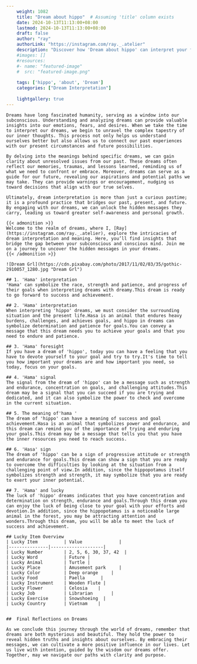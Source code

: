 ```yaml
---
    weight: 1082
    title: "Dream about hippo"  # Assuming 'title' column exists
    date: 2024-10-13T11:13:00+08:00
    lastmod: 2024-10-13T11:13:00+08:00
    draft: false
    author: "ray"
    authorLink: "https://instagram.com/ray._.atelier"
    description: "Discover how 'Dream about hippo' can interpret your future and uncover its significant meanings in your life."
    #images: []
    #resources:
    #- name: "featured-image"
    #  src: "featured-image.png"
    
    tags: ['hippo', 'about', 'Dream']
    categories: ["Dream Interpretation"]
    
    lightgallery: true
---
```

    
    Dreams have long fascinated humanity, serving as a window into our subconscious. Understanding and analyzing dreams can provide valuable insights into our emotions, fears, and desires. When we take the time to interpret our dreams, we begin to unravel the complex tapestry of our inner thoughts. This process not only helps us understand ourselves better but also allows us to connect our past experiences with our present circumstances and future possibilities.
    
    By delving into the meanings behind specific dreams, we can gain clarity about unresolved issues from our past. These dreams often reflect our memories, traumas, and lessons learned, reminding us of what we need to confront or embrace. Moreover, dreams can serve as a guide for our future, revealing our aspirations and potential paths we may take. They can provide warnings or encouragement, nudging us toward decisions that align with our true selves.
    
    Ultimately, dream interpretation is more than just a curious pastime; it is a profound practice that bridges our past, present, and future. By engaging with our dreams, we can unlock the hidden messages they carry, leading us toward greater self-awareness and personal growth.
    
    {{< admonition >}}
    Welcome to the realm of dreams, where I, [Ray](https://instagram.com/ray._.atelier), explore the intricacies of dream interpretation and meaning. Here, you’ll find insights that bridge the gap between your subconscious and conscious mind. Join me on a journey to uncover the hidden messages in your dreams.
    {{< /admonition >}}
    
    ![Dream Grl](https://cdn.pixabay.com/photo/2017/11/02/03/35/gothic-2910057_1280.jpg "Dream Grl")
    
    ## 1. 'Hama' interpretation
    'Hama' can symbolize the race, strength and patience, and progress of their goals when interpreting dreams with dreamy.This dream is ready to go forward to success and achievement.
    
    ## 2. 'Hama' interpretation
    When interpreting 'hippo' dreams, we must consider the surrounding situation and the present life.Hasa is an animal that endures heavy burdens, challenges, and achieves goals, and hippo in dreams can symbolize determination and patience for goals.You can convey a message that this dream needs you to achieve your goals and that you need to endure and patience.
    
    ## 3. 'Hama' foresight
    If you have a dream of 'hippo', today you can have a feeling that you have to devote yourself to your goal and try to try.It's time to tell you how important your dreams are and how important you need, so today, focus on your goals.
    
    ## 4. 'Hama' signal
    The signal from the dream of 'hippo' can be a message such as strength and endurance, concentration on goals, and challenging attitudes.This dream may be a signal that you can succeed if you are trying and dedicated, and it can also symbolize the power to check and overcome in the current situation.
    
    ## 5. The meaning of'hama '
    The dream of 'hippo' can have a meaning of success and goal achievement.Hasa is an animal that symbolizes power and endurance, and this dream can remind you of the importance of trying and enduring your goals.This dream may be a message that tells you that you have the inner resources you need to reach success.
    
    ## 6. 'Hasa' sign
    The dream of 'hippo' can be a sign of progressive attitude or strength and endurance for goals.This dream can show a sign that you are ready to overcome the difficulties by looking at the situation from a challenging point of view.In addition, since the hippopotamus itself symbolizes strength and strength, it may symbolize that you are ready to exert your inner potential.
    
    ## 7. 'Hama' and lucky
    The luck of 'hippo' dreams indicates that you have concentration and determination on strength, endurance and goals.Through this dream you can enjoy the luck of being close to your goal with your efforts and devotion.In addition, since the hippopotamus is a noticeable large animal in the forest, you may be attracting attention and wonders.Through this dream, you will be able to meet the luck of success and achievement.
    
    ## Lucky Item Overview
    | Lucky Item          | Value              |
    |---------------|--------------------|
    | Lucky Number        | 2, 5, 6, 30, 37, 42  |
    | Lucky Word          | Future |
    | Lucky Animal        | Turtle |
    | Lucky Place         | Amusement park     |
    | Lucky Color         | Deep orange     |
    | Lucky Food          | Paella      |
    | Lucky Instrument    | Wooden Flute |
    | Lucky Flower        | Celosia    |
    | Lucky Job           | Librarian       |
    | Lucky Exercise      | Snowshoeing  |
    | Lucky Country       | Vietnam    |
    
    
    ##  Final Reflections on Dreams
    
    As we conclude this journey through the world of dreams, remember that dreams are both mysterious and beautiful. They hold the power to reveal hidden truths and insights about ourselves. By embracing their messages, we can cultivate a more positive influence in our lives. Let us live with intention, guided by the wisdom our dreams offer. Together, may we navigate our paths with clarity and purpose.
    